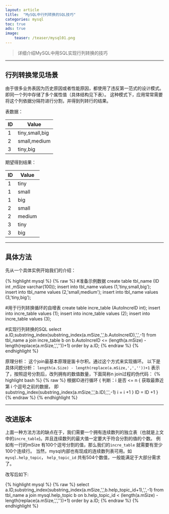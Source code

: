```yaml
---
layout: article
title:  "MySQL中行列转换的SQL技巧"
categories: mysql
toc: true
ads: true
image:
    teaser: /teaser/mysql01.png
---
```



> 详细介绍MySQL中用SQL实现行列转换的技巧


---


## 行列转换常见场景

由于很多业务表因为历史原因或者性能原因，都使用了违反第一范式的设计模式。即同一个列中存储了多个属性值（具体结构见下表）。 这种模式下，应用常常需要将这个列依据分隔符进行分割，并得到列转行的结果。

表数据：

ID|Value
|-|-|
1|tiny,small,big
2|small,medium
3|tiny,big

期望得到结果：

ID|Value
|-|-|
1|tiny
1|small
1|big
2|small
2|medium
3|tiny
3|big


---


## 具体方法

先从一个具体实例开始我们的介绍：

{% highlight mysql %}
{% raw %}
#准备示例数据
create table tbl_name (ID int ,mSize varchar(100));
insert into tbl_name values (1,'tiny,small,big');
insert into tbl_name values (2,'small,medium');
insert into tbl_name values (3,'tiny,big');

#用于行列转换循环的自增表
create table incre_table (AutoIncreID int);
insert into incre_table values (1);
insert into incre_table values (2);
insert into incre_table values (3);
 

#实现行列转换的SQL
select a.ID,substring_index(substring_index(a.mSize,',',b.AutoIncreID),',',-1) 
from 
tbl_name a
join
incre_table b
on b.AutoIncreID <= (length(a.mSize) - length(replace(a.mSize,',',''))+1)
order by a.ID;
{% endraw %}
{% endhighlight %}


原理分析：
这个join最基本原理是笛卡尔积。通过这个方式来实现循环。
以下是具体问题分析：
`length(a.Size) - length(replace(a.mSize,',',''))+1`  表示了，按照逗号分割后，改列拥有的数值数量，下面简称n
join过程的伪代码：
{% highlight bash %}
{% raw %}
根据ID进行循环
{
    判断：i 是否 <= n
    {
        获取最靠近第 i 个逗号之前的数据， 即 substring_index(substring_index(a.mSize,',',b.ID),',',-1)
        i = i +1 
    }
    ID = ID +1 
}
{% endraw %}
{% endhighlight %}


---


## 改进版本

上面一种方法方法的缺点在于，我们需要一个拥有连续数列的独立表（也就是上文中的`incre_table`)。并且连续数列的最大值一定要大于符合分割的值的个数。 例如有一行的mSize 有100个逗号分割的值，那么我们的`incre_table` 就需要有至少100个连续行。 当然，mysql内部也有现成的连续数列表可用。如`mysql.help_topic`， `help_topic_id` 共有504个数值，一般能满足于大部分需求了。

改写后如下:

{% highlight mysql %}
{% raw %}
select a.ID,substring_index(substring_index(a.mSize,',',b.help_topic_id+1),',',-1) 
from 
tbl_name a
join
mysql.help_topic b
on b.help_topic_id < (length(a.mSize) - length(replace(a.mSize,',',''))+1)
order by a.ID;
{% endraw %}
{% endhighlight %}



 

 

 

 
